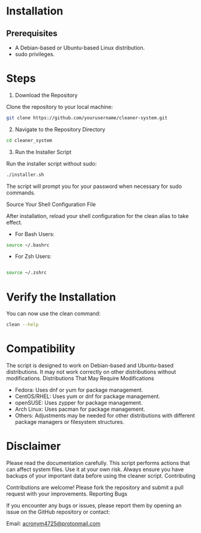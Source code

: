 # Installation
## Prerequisites

- A Debian-based or Ubuntu-based Linux distribution.
- sudo privileges.

# Steps

1. Download the Repository

Clone the repository to your local machine:

```sh
git clone https://github.com/yourusername/cleaner-system.git
```
2. Navigate to the Repository Directory
```sh
cd cleaner_system
```
3. Run the Installer Script

Run the installer script without sudo:
```sh
./installer.sh
```
The script will prompt you for your password when necessary for sudo commands.

Source Your Shell Configuration File

After installation, reload your shell configuration for the clean alias to take effect.

- For Bash Users:

```sh
source ~/.bashrc
```
- For Zsh Users:

```sh

source ~/.zshrc
```
# Verify the Installation

You can now use the clean command:

```sh
clean --help
```
# Compatibility

The script is designed to work on Debian-based and Ubuntu-based distributions. It may not work correctly on other distributions without modifications.
Distributions That May Require Modifications

  - Fedora: Uses dnf or yum for package management.
  - CentOS/RHEL: Uses yum or dnf for package management.
  - openSUSE: Uses zypper for package management.
  - Arch Linux: Uses pacman for package management.
  - Others: Adjustments may be needed for other distributions with different package managers or filesystem structures.

# Disclaimer

Please read the documentation carefully. This script performs actions that can affect system files. Use it at your own risk. Always ensure you have backups of your important data before using the cleaner script.
Contributing

Contributions are welcome! Please fork the repository and submit a pull request with your improvements.
Reporting Bugs

If you encounter any bugs or issues, please report them by opening an issue on the GitHub repository or contact:

Email: acronym4725@protonmail.com